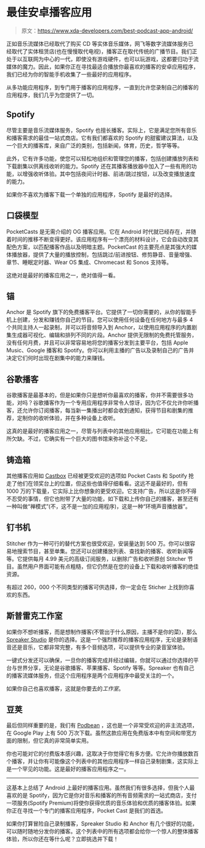 # 最佳安卓播客应用

> 原文：<https://www.xda-developers.com/best-podcast-app-android/>

正如音乐流媒体已经取代了购买 CD 等实体音乐媒体，网飞等数字流媒体服务已经取代了实体租赁店(也在慢慢取代电视)，播客正在取代传统的广播节目。我们正处于以互联网为中心的一代，即使没有游戏硬件，也可以玩游戏，这都要归功于流媒体的魔力。因此，如果你正在寻找最适合播放你最喜欢的播客的安卓应用程序，我们已经为你的智能手机收集了一些最好的应用程序。

从多功能应用程序，到专门用于播客的应用程序，一直到允许您录制自己的播客的应用程序，我们几乎为您提供了一切。

## Spotify

尽管主要是音乐流媒体服务，Spotify 也擅长播客。实际上，它是满足您所有音乐和播客需求的最佳一站式商店。它有我们都喜欢的 Spotify 的甜蜜建议算法，以及一个巨大的播客库，来自广泛的类别，包括新闻，体育，历史，哲学等等。

此外，它有许多功能，使您可以轻松地组织和管理您的播客，包括创建播放列表和下载剧集以供离线收听的能力。Spotify 还在其播客播放器中加入了一些有用的功能，以增强收听体验。其中包括夜间计时器、前进/跳过按钮，以及改变播放速度的能力。

如果你不喜欢为播客下载一个单独的应用程序，Spotify 是最好的选择。

## 口袋模型

PocketCasts 是无需介绍的 OG 播客应用。它在 Android 时代就已经存在，并随着时间的推移不断变得更好。该应用程序有一个漂亮的材料设计，它会自动改变其配色方案，以匹配播客作品以及明暗主题。PocketCast 的主要亮点是其强大的媒体播放器，提供了大量的播放控制，包括跳过/前进按钮、修剪静音、音量增强、章节、睡眠定时器、Wear OS 集成、Chromecast 和 Sonos 支持等。

这绝对是最好的播客应用之一，绝对值得一看。

## 锚

Anchor 是 Spotify 旗下的免费播客平台。它提供了一切你需要的，从你的智能手机上创建，分发和赚钱你自己的节目。您可以使用任何设备在任何地方与最多 4 个共同主持人一起录制，并可以将音频导入到 Anchor，以使用应用程序的内置剧集生成器可视化、编辑和排列不同的片段。Anchor 提供无限制的免费托管服务，没有任何月费，并且可以非常容易地将您的播客分发到主要平台，包括 Apple Music、Google 播客和 Spotify。你可以利用主播的广告以及录制自己的广告并决定它们何时出现在剧集中的能力来赚钱。

## 谷歌播客

谷歌播客是最基本的，但是如果你只是想听你最喜欢的播客，你并不需要很多功能，对吗？谷歌播客作为一个专用应用程序非常令人惊讶，因为它不仅允许你听播客，还允许你订阅播客，每当新一集播出时都会收到通知，获得节目和剧集的推荐，定制你的收听体验，并在多种设备上收听。

这真的是最好的播客应用之一，尽管与列表中的其他应用相比，它可能在功能上有所欠缺。不过，它确实有一个巨大的图书馆来弥补这个不足。

## 铸造箱

其他播客应用如 [Castbox](https://play.google.com/store/apps/details?id=fm.castbox.audiobook.radio.podcast) 已经被更受欢迎的选项如 Pocket Casts 和 Spotify 抢走了他们在领奖台上的位置，但这些也值得仔细看看。这远不是最好的，但有 1000 万的下载量，它实际上比你想象的更受欢迎。它支持广告，所以这是你不得不忍受的事情，但它也附带了大量的功能，如下载和上传你自己的播客，甚至还有一种叫做“禅模式”(不，这不是一加的应用程序)，这是一种“环境声音播放器”。

## 钉书机

Stitcher 作为一种可行的替代方案也很受欢迎，安装量达到 500 万。你可以很容易地搜索节目，甚至单集。您还可以创建播放列表、查找新的播客、收听新闻等等。它提供每月 4.99 美元的高级订阅服务，以删除广告和收听原创 Stitcher 节目。虽然用户界面可能有点粗糙，但它仍然是在您的设备上下载和收听播客的绝佳资源。

有超过 260，000 个不同类型的播客可供选择，你一定会在 Sticher 上找到你喜欢的东西。

## 斯普雷克工作室

如果你不想听播客，而是想制作播客(不管出于什么原因，主播不是你的菜)，那么 [Spreaker Studio](https://play.google.com/store/apps/details?id=com.spreaker.android.studio) 是你的选择。这是一个强烈推荐的播客应用程序，无论是录制语音还是音乐，它都非常完整，有多个音频选项，可以提供专业的录音室体验。

一键式分发还可以确保，一旦你的播客完成并经过编辑，你就可以通过你选择的平台与世界分享，无论是谷歌播客、苹果播客、Spotify 等等。Spreaker 也有自己的播客流媒体服务，但这个应用程序是两个应用程序中最受关注的一个。

如果你自己也喜欢播客，这就是你要去的*工作室*。

## 豆荚

最后但同样重要的是，我们有 [Podbean](https://play.google.com/store/apps/details?id=com.podbean.app.podcast) ，这也是一个非常受欢迎的非主流选项，在 Google Play 上有 500 万次下载。虽然这款应用在免费版本中有空间和带宽方面的限制，但它真的非常简单实用。

你也可能对它的付费版本感兴趣，这取决于你觉得它有多方便。它允许你播放数百个播客，并让你有可能像这个列表中的其他应用程序一样自己录制剧集，这实际上是一个罕见的功能。这是最好的播客应用程序之一。

* * *

这基本上总结了 Android 上最好的播客应用。虽然我们有很多选择，但我个人最喜欢的是 Spotify，因为它是你对音乐和播客的所有音频需求的一站式商店，支付一项服务(Spotify Premium)将使你获得优质的音乐体验和优质的播客体验。如果你正在寻找一个专门的播客应用程序，Pocket Cast 是我们的首选。

如果你打算冒险自己录制播客，Spreaker Studio 和 Anchor 有几个很好的功能，可以随时随地分发你的播客。这个列表中的所有选项都会给你一个惊人的整体播客体验，所以你还在等什么呢？立即挑选并下载！